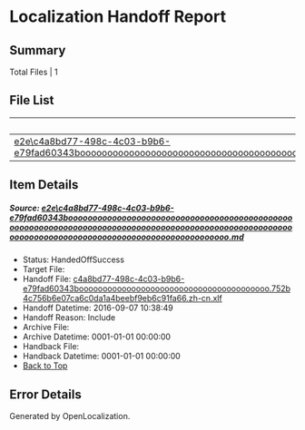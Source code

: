 # <a name='report-top'></a> Localization Handoff Report

## Summary
 Total Files | 1

## File List
 Source File | Status | Details 
 ----------- | ------ | ------- 
 [e2e\c4a8bd77-498c-4c03-b9b6-e79fad60343booooooooooooooooooooooooooooooooooooooooooooooooooooooooooooooooooooooooooooooooooooooooooooooooooooooooooooooooooooooooooooooooooooooooooooooooooooo.md](https://github.com/OpenLocalizationTestOrg/ol-test0/blob/a801e3e34b788fb7a3ba40cb3c6445df1c4f5570/e2e/c4a8bd77-498c-4c03-b9b6-e79fad60343booooooooooooooooooooooooooooooooooooooooooooooooooooooooooooooooooooooooooooooooooooooooooooooooooooooooooooooooooooooooooooooooooooooooooooooooooooo.md) | HandedOffSuccess | [Details](#e384f5173075f14df42732602cc77351404b7f611)

## Item Details
##### <a name='e384f5173075f14df42732602cc77351404b7f611'></a> Source: [e2e\c4a8bd77-498c-4c03-b9b6-e79fad60343booooooooooooooooooooooooooooooooooooooooooooooooooooooooooooooooooooooooooooooooooooooooooooooooooooooooooooooooooooooooooooooooooooooooooooooooooooo.md](https://github.com/OpenLocalizationTestOrg/ol-test0/blob/a801e3e34b788fb7a3ba40cb3c6445df1c4f5570/e2e/c4a8bd77-498c-4c03-b9b6-e79fad60343booooooooooooooooooooooooooooooooooooooooooooooooooooooooooooooooooooooooooooooooooooooooooooooooooooooooooooooooooooooooooooooooooooooooooooooooooooo.md)
* Status: HandedOffSuccess
* Target File: 
* Handoff File: [c4a8bd77-498c-4c03-b9b6-e79fad60343boooooooooooooooooooooooooooooooooooooooo.752b4c756b6e07ca6c0da1a4beebf9eb6c91fa66.zh-cn.xlf](https://github.com/OpenLocalizationTestOrg/ol-test0-handoff/blob/025e3c24bc54f07c74ffd1c10f2fd213a9abf6d6/ol-handoff/OpenLocalizationTestOrg/ol-test0-zhcn/ci/ht/c4a8bd77-498c-4c03-b9b6-e79fad60343boooooooooooooooooooooooooooooooooooooooo.752b4c756b6e07ca6c0da1a4beebf9eb6c91fa66.zh-cn.xlf)
* Handoff Datetime: 2016-09-07 10:38:49
* Handoff Reason: Include
* Archive File: 
* Archive Datetime: 0001-01-01 00:00:00
* Handback File: 
* Handback Datetime: 0001-01-01 00:00:00
* [Back to Top](#report-top)


## Error Details

Generated by OpenLocalization.
